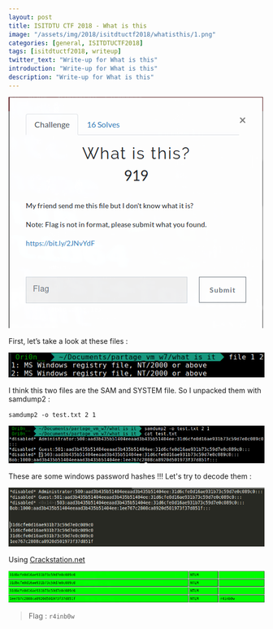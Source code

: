 ```yaml
---
layout: post
title: ISITDTU CTF 2018 - What is this
image: "/assets/img/2018/isitdtuctf2018/whatisthis/1.png"
categories: [general, ISITDTUCTF2018]
tags: [isitdtuctf2018, writeup]
twitter_text: "Write-up for What is this"
introduction: "Write-up for What is this"
description: "Write-up for What is this"
---
```


![](/assets/img/2018/isitdtuctf2018/whatisthis/1.png)

First, let’s take a look at these files :

![](/assets/img/2018/isitdtuctf2018/whatisthis/2.png)

I think this two files are the SAM and SYSTEM file.  So I unpacked them with samdump2 :

```
samdump2 -o test.txt 2 1
```
![](/assets/img/2018/isitdtuctf2018/whatisthis/3.png)

These are some windows password hashes !!! Let's try to decode them :

![](/assets/img/2018/isitdtuctf2018/whatisthis/4.png)

Using [Crackstation.net](https://crackstation.net/)

![](/assets/img/2018/isitdtuctf2018/whatisthis/5.png)

> Flag : ```r4inb0w```